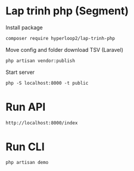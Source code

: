 # Lap trinh php (Segment)

Install package
```bash
composer require hyperloop2/lap-trinh-php
```

Move config and folder download TSV (Laravel)
```bash
php artisan vendor:publish
```

Start server
```html
php -S localhost:8000 -t public
```

# Run API
```html
http://localhost:8000/index
```

# Run CLI
``` html
php artisan demo
```
